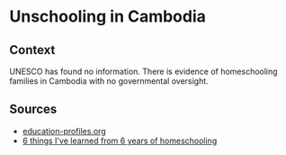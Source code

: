 # Unschooling in Cambodia

## Context

UNESCO has found no information. There is evidence of homeschooling families in Cambodia with no governmental oversight.

## Sources

* [education-profiles.org](https://education-profiles.org/eastern-and-south-eastern-asia/cambodia/~non-state-actors-in-education)
* [6 things I've learned from 6 years of homeschooling](https://trotters41.com/2014/07/28/6-things-ive-learned-from-6-years-of-homeschooling/)
